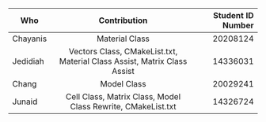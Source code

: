 
|Who     |Contribution          |Student ID Number|
|--------|:--------------------:|----------------:|
|Chayanis| Material Class | 20208124|
|Jedidiah| Vectors Class, CMakeList.txt, Material Class Assist, Matrix Class Assist | 14336031|
|Chang| Model Class|20029241|
|Junaid| Cell Class, Matrix Class, Model Class Rewrite, CMakeList.txt|14326724
